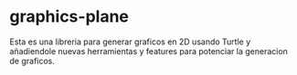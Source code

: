 # graphics-plane

Esta es una libreria para generar graficos en 2D usando Turtle y añadiendole nuevas herramientas y features para potenciar la generacion de graficos.


